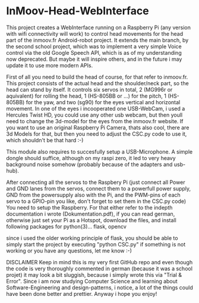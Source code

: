 # InMoov-Head-WebInterface
This project creates a WebInterface running on a Raspberry Pi (any version with wifi connectivity will work) to control head movements for the head part of the inmoov.fr Android-robot project. It extends the main branch, by the second school project, which was to implement a very simple Voice control via the old Google Speech API,
which is as of my understanding now deprecated. But maybe it will inspire others, and in the future i may update it to use more modern APIs.

First of all you need to build the head of course, for that refer to inmoov.fr.
This project consists of the actual head and the shoulder/neck part, so the head can stand by itself.
It controls six servos in total, 2 (MG996r or aquivalent) for rolling the head, 1 (HS-805BB or ...) for the pitch, 1 (HS-805BB) for the yaw, 
and two (sg90) for the eyes vertical and horizontal movement.
In one of the eyes i incooperated one USB-WebCam, i used a Hercules Twist HD, you could use any other usb webcam, but then youll need to
change the 3d-model for the eyes from the inmoov.fr website. If you want to use an original Raspberry Pi Camera, thats also cool,
there are 3d Models for that, but then you need to adjust the CSC.py code to use it, which shouldn't be that hard :-)

This module also requires to succesfully setup a USB-Microphone. A simple dongle should suffice, although on my raspi zero, it led to very heavy background noise
somehow (probably because of the adapters and usb-hub).

After connecting all the servos to the Raspbery Pi (just connect all Power and GND lanes from the servos, connect them to a powerfull power supply,
GND from the powersupply also with the Pi, and the PWM-pins of each servo to a GPIO-pin you like, don't forget to set them in the CSC.py code)
You need to setup the Raspberry.
For that either refer to the indepth documentation i wrote (Dokumentation.pdf), if you can read german, otherwise just set your Pi as a Hotspot,
download the files, and install following packages for python(3)...
flask, opencv

since i used the older working principle of flask, you should be able to simply start the project by executing
"python CSC.py"
if something is not working or you have any questions, let me know :-)

DISCLAIMER
Keep in mind this is my very first GitHub repo and even though the code is very thoroughly commented in german (because it was a school projet)
it may look a bit sluggish, because i simply wrote this via "Trial & Error". Since i am now studying Computer Science and learning about Software-Engineering and 
design-patterns, i notice, a lot of the things could have been done better and prettier. 
Anyway i hope you enjoy!
